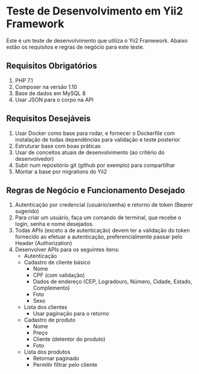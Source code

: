 # Teste de Desenvolvimento em Yii2 Framework

Este é um teste de desenvolvimento que utiliza o Yii2 Framework. Abaixo estão os requisitos e regras de negócio para este teste.

## Requisitos Obrigatórios

1. PHP 7.1
2. Composer na versão 1.10
3. Base de dados em MySQL 8
4. Usar JSON para o corpo na API

## Requisitos Desejáveis

1. Usar Docker como base para rodar, e fornecer o Dockerfile com instalação de todas dependências para validação e teste posterior
2. Estruturar base com boas práticas
3. Usar de conceitos atuais de desenvolvimento (ao critério do desenvolvedor)
4. Subir num repositório git (github por exemplo) para compartilhar
5. Montar a base por migrations do Yii2

## Regras de Negócio e Funcionamento Desejado

1. Autenticação por credencial (usuário/senha) e retorno de token (Bearer sugerido)
2. Para criar um usuário, faça um comando de terminal, que recebe o login, senha e nome desejados.
3. Todas APIs (exceto a de autenticação) devem ter a validação do token fornecido ao efetuar a autenticação, preferencialmente passar pelo Header (Authorization)
4. Desenvolver APIs para os seguintes itens:
    - Autenticação
    - Cadastro de cliente básico
        - Nome
        - CPF (com validação)
        - Dados de endereço (CEP, Logradouro, Número, Cidade, Estado, Complemento)
        - Foto
        - Sexo
    - Lista dos clientes
        - Usar paginação para o retorno
    - Cadastro de produto
        - Nome
        - Preço
        - Cliente (detentor do produto)
        - Foto
    - Lista dos produtos
        - Retornar paginado
        - Permitir filtrar pelo cliente
